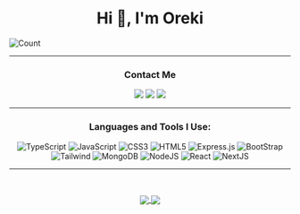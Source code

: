 <h1 align="center">Hi 👋, I'm Oreki</h1>
<img align="center" src="https://count.getloli.com/get/@anime-api?theme=gelbooru" alt="Count" /> 
<hr />
<h3 align="center">Contact Me</h3>
<p align="center">
  <a href="" target="_blank"><img src="https://img.shields.io/badge/Discord-%237289DA.svg?style=for-the-badge&logo=discord&logoColor=white" /></a>
  <a href="" target="_blank"><img src="https://img.shields.io/badge/Reddit-FF4500?style=for-the-badge&logo=reddit&logoColor=white" /></a>
  <a href="" target="_blank"><img src="https://img.shields.io/badge/Twitter-%231DA1F2.svg?style=for-the-badge&logo=Twitter&logoColor=white" /></a>
</p>
<hr />
<h3 align="center">Languages and Tools I Use:</h3>
<p align="center"> 
  <img src="https://img.shields.io/badge/typescript-%23007ACC.svg?style=for-the-badge&logo=typescript&logoColor=white" alt="TypeScript" />
  <img src="https://img.shields.io/badge/javascript-%23323330.svg?style=for-the-badge&logo=javascript&logoColor=%23F7DF1E" alt="JavaScript" />
  <img src="https://img.shields.io/badge/css3-%231572B6.svg?style=for-the-badge&logo=css3&logoColor=white" alt="CSS3" /> 
  <img src="https://img.shields.io/badge/html5-%23E34F26.svg?style=for-the-badge&logo=html5&logoColor=white" alt="HTML5" /> 
  <img src="https://img.shields.io/badge/express.js-%23404d59.svg?style=for-the-badge&logo=express&logoColor=%2361DAFB" alt="Express.js" /> 
  <img src="https://img.shields.io/badge/bootstrap-%23563D7C.svg?style=for-the-badge&logo=bootstrap&logoColor=white" alt="BootStrap" />
  <img src="https://img.shields.io/badge/Tailwind_CSS-38B2AC?style=for-the-badge&logo=tailwind-css&logoColor=white" alt="Tailwind" />
  <img src="https://img.shields.io/badge/MongoDB-%234ea94b.svg?style=for-the-badge&logo=mongodb&logoColor=white" alt="MongoDB" />
  <img src="https://img.shields.io/badge/node.js-6DA55F?style=for-the-badge&logo=node.js&logoColor=white" alt="NodeJS" />
  <img src="https://img.shields.io/badge/React-20232A?style=for-the-badge&logo=react&logoColor=61DAFB" alt="React" />
  <img src="https://img.shields.io/badge/next.js-000000?style=for-the-badge&logo=nextdotjs&logoColor=white" alt="NextJS" />
</p>
<hr />
<br>
<p align="center">
  <a href="https://github.com/Oreki-Dev">
  <img align="center" src="http://github-readme-streak-stats.herokuapp.com/?user=oreki-dev&theme=bear" />
  <img align="center" src="https://github-readme-stats.vercel.app/api?username=oreki-dev&count_private=true&show_icons=true&theme=bear" />
  </a>
</p>
